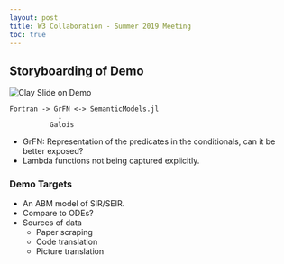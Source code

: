 ```yaml
---
layout: post
title: W3 Collaboration - Summer 2019 Meeting
toc: true
---
```


## Storyboarding of Demo

![Clay Slide on Demo](/W3Collaboration/clay-arizona-slide-06-18.jpg)

```
Fortran -> GrFN <-> SemanticModels.jl
            ↓
          Galois
```

* GrFN: Representation of the predicates in the conditionals, can it be better exposed?
* Lambda functions not being captured explicitly.

### Demo Targets

* An ABM model of SIR/SEIR.
* Compare to ODEs?
* Sources of data
  * Paper scraping
  * Code translation
  * Picture translation
